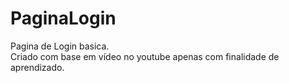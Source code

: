 # PaginaLogin
Pagina de Login basica.<br>
Criado com base em vídeo no youtube apenas com finalidade de aprendizado.
